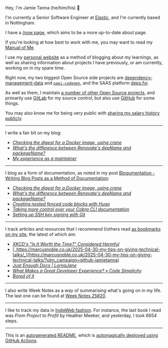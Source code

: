 Hey, I'm Jamie
Tanna (he/him/his) 👋

I'm currently a Senior Software Engineer at [Elastic](https://elastic.co/), and I'm currently based in Nottingham.

I have a [/now page](https://www.jvt.me/now/?utm_campaign=github-jamietanna), which aims to be a more up-to-date about page.

If you're looking at how best to work with me, you may want to read my [Manual of Me](https://manual.jvt.me/?utm_campaign=github-jamietanna).

I use my [personal website](https://www.jvt.me/?utm_campaign=github-jamietanna) as a method of blogging about my learnings, as well as sharing information about projects I have previously, or am currently, working on in my spare time.

Right now, my two biggest Open Source side projects are [dependency-management-data](https://dmd.tanna.dev) and [`oapi-codegen`](https://github.com/deepmap/oapi-codegen/), and the SAAS platform [deps.fyi](https://deps.fyi).

As well as them, I maintain [a number of other Open Source projects](https://www.jvt.me/open-source/?utm_campaign=github-jamietanna), and primarily use [GitLab](https://gitlab.com/jamietanna) for my source control, but also use [GitHub](https://github.com/jamietanna) for some things.

You may also know me for being very public with [sharing my salary history publicly](https://www.jvt.me/salary/?utm_campaign=github-jamietanna).

---

I write a fair bit on my blog:


- [_Checking the digest for a Docker image, using crane_](https://www.jvt.me/posts/2025/05/28/crane-digest/?utm_campaign=github-jamietanna)
- [_What's the difference between Renovate's depName and packageName?_](https://www.jvt.me/posts/2025/05/21/renovate-depname-packagename/?utm_campaign=github-jamietanna)
- [_My experience as a maintainer_](https://www.jvt.me/posts/2025/05/20/my-experience-maintainer/?utm_campaign=github-jamietanna)

---

I blog as a form of documentation, as noted in my post [Blogumentation - Writing Blog Posts as a Method of Documentation](https://www.jvt.me/posts/2017/06/25/blogumentation/?utm_campaign=github-jamietanna):


- [_Checking the digest for a Docker image, using crane_](https://www.jvt.me/posts/2025/05/28/crane-digest/?utm_campaign=github-jamietanna)
- [_What's the difference between Renovate's depName and packageName?_](https://www.jvt.me/posts/2025/05/21/renovate-depname-packagename/?utm_campaign=github-jamietanna)
- [_Creating nested fenced code blocks with Hugo_](https://www.jvt.me/posts/2025/05/19/hugo-nested-code/?utm_campaign=github-jamietanna)
- [_Taking more control over your Cobra CLI documentation_](https://www.jvt.me/posts/2025/05/19/cobra-doc-template/?utm_campaign=github-jamietanna)
- [_Setting up SSH key signing with Git_](https://www.jvt.me/posts/2025/05/19/git-sign-ssh/?utm_campaign=github-jamietanna)

---

I track articles and resources that I recommend I/others read [as bookmarks on my site](https://www.jvt.me/kind/bookmarks/?utm_campaign=github-jamietanna), the latest of which are:


- [_XKCD's "Is It Worth the Time?" Considered Harmful_](https://will-keleher.com/posts/its-not-worth-the-time-yet.html?utm_campaign=github-jamietanna)
- [_https://marcusnoble.co.uk/2025-04-30-my-tips-on-giving-technical-talks/_](https://marcusnoble.co.uk/2025-04-30-my-tips-on-giving-technical-talks/?utm_campaign=github-jamietanna)
- [_Just Enough Docs | LornaJane_](https://lornajane.net/posts/2025/just-enough-docs?utm_campaign=github-jamietanna)
- [_What Makes a Great Developer Experience? » Code Simplicity_](https://www.codesimplicity.com/post/what-makes-a-great-developer-experience/?utm_campaign=github-jamietanna)
- [_Bored of it_](https://paulrobertlloyd.com/2025/087/a1/bored/?utm_campaign=github-jamietanna)

---

I also write Week Notes as a way of summarising what's going on in my life. The last one can be found at [Week Notes 25#20](https://www.jvt.me/week-notes/2025/20/?utm_campaign=github-jamietanna).

---

I like to track my data in [IndieWeb fashion](https://indieweb.org/why). For instance, the last book I read was _From Project to Profit_ by Heather Meeker, and yesterday, I took 6654 steps.

---
This is an [autogenerated README](https://www.jvt.me/posts/2022/01/12/autogenerated-profile-readme/?utm_campaign=github-jamietanna), which is [automagically deployed using GitHub Actions](https://github.com/jamietanna/jamietanna/blob/main/.github/workflows/rebuild.yml).

